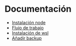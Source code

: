 # Documentación

* [Instalación node](../instalacion-node)
* [Flujo de trabajo](../flujo_de_trabajo)
* [Instalación de wsl](../instalacion_de_wsl)
* [Añadir backup](../anadir_backup)
